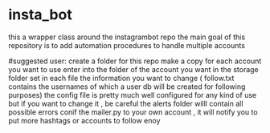 # insta_bot

this a wrapper class around the instagrambot repo 
the main goal of this repository is to add automation  procedures to handle multiple accounts

#suggested user:
 create a folder for this repo
 make a copy for each account you want to use
 enter into the folder of the account you want 
 in the storage folder set in each file the  information you want to change ( follow.txt contains the usernames of
  which a user db will be created for following purposes)
 the config file is pretty much well configured for any kind of use but if you want to change it , be careful
 the alerts folder willl contain all possible errors
 conif the mailer.py to your own account , it will notify you to put more hashtags or accounts to follow
 enoy
